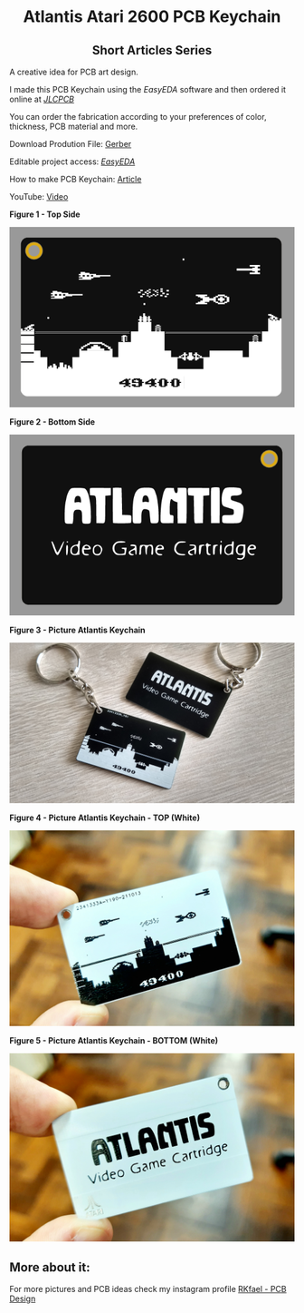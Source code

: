 <h1 align="center"> Atlantis Atari 2600 PCB Keychain </h1>

<h2 align="center"> Short Articles Series </h2>

A creative idea for PCB art design.

I made this PCB Keychain using the *EasyEDA* software and then ordered it online at [*JLCPCB*](https://jlcpcb.com/IRG)

You can order the fabrication according to your preferences of color, thickness, PCB material and more.

Download Prodution File: [Gerber](https://github.com/rkfael/PCB-Keychain-Atlantis/blob/main/Gerber_PCB_Keychain_Atlantis.zip)

Editable project access: [*EasyEDA*](https://oshwlab.com/rkfael/chaveiro-atari-atlantis)

How to make PCB Keychain: [Article](https://github.com/rkfael/PCB-Keychain)

YouTube: [Video](https://youtu.be/-1-OzBQA7hA)

**Figure 1 - Top Side**

![showcase](https://github.com/rkfael/PCB-Keychain-Atlantis/blob/main/rootimages/Figura%201%20-%20Top%20Side.png)

**Figure 2 - Bottom Side**

![showcase](https://github.com/rkfael/PCB-Keychain-Atlantis/blob/main/rootimages/Figura%202%20-%20Bottom%20Side.png)

**Figure 3 - Picture Atlantis Keychain**

![showcase](https://github.com/rkfael/PCB-Keychain-Atlantis/blob/main/rootimages/Figura%203%20-%20Atlantis%20.jpg)

**Figure 4 - Picture Atlantis Keychain - TOP (White)**

![showcase](https://github.com/rkfael/PCB-Keychain-Atlantis/blob/main/rootimages/Figura%204%20-%20TOP.jpg)

**Figure 5 - Picture Atlantis Keychain - BOTTOM (White)**

![showcase](https://github.com/rkfael/PCB-Keychain-Atlantis/blob/main/rootimages/Figura%205%20-%20BOTTOM.jpg)

## More about it:

For more pictures and PCB ideas check my instagram profile [RKfael - PCB Design](https://www.instagram.com/rkfael_pcb_design/)
